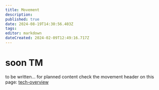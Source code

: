 ```yaml
---
title: Movement
description: 
published: true
date: 2024-08-19T14:30:56.403Z
tags: 
editor: markdown
dateCreated: 2024-02-09T12:49:16.717Z
---
```


# soon TM
to be written... 
for planned content check the movement header on this page: [tech-overview](/general/tech-overview)